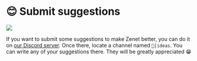 # 😊 Submit suggestions

![](https://img.shields.io/discord/561956066900836375?label=Zenet%20Discord&style=for-the-badge)

If you want to submit some suggestions to make Zenet better, you can do it on [our Discord server](https://zenet.host/discord).
Once there, locate a channel named `💭│ideas`.
You can write any of your suggestions there. They will be greatly appreciated 😁
